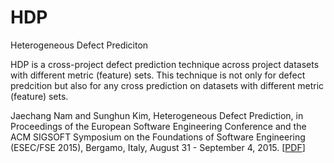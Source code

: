 # HDP
Heterogeneous Defect Prediciton

HDP is a cross-project defect prediction technique across project datasets with different metric (feature) sets. This technique is not only for defect predcition but also for any cross prediction on datasets with different metric (feature) sets.

Jaechang Nam and Sunghun Kim, Heterogeneous Defect Prediction, in Proceedings of the European Software Engineering Conference and the ACM SIGSOFT Symposium on the Foundations of Software Engineering (ESEC/FSE 2015), Bergamo, Italy, August 31 - September 4, 2015. [<a href="http://lifove.github.io/files/HDP_FSE2015.pdf" target=_NEW>PDF</a>]

